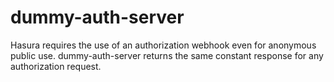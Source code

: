 # dummy-auth-server

Hasura requires the use of an authorization webhook even for anonymous public use.
dummy-auth-server returns the same constant response for any authorization request.
